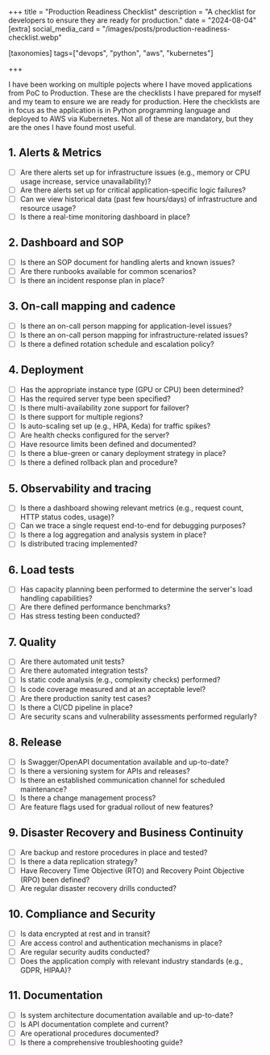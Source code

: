 +++
title = "Production Readiness Checklist"
description = "A checklist for developers to ensure they are ready for production."
date = "2024-08-04"
[extra]
social_media_card = "/images/posts/production-readiness-checklist.webp"

[taxonomies]
tags=["devops", "python", "aws", "kubernetes"]

+++

I have been working on multiple pojects where I have moved applications from PoC to Production.
These are the checklists I have prepared for myself and my team to ensure we are ready for production.
Here the checklists are in focus as the application is in Python programming language and deployed to AWS via Kubernetes.
Not all of these are mandatory, but they are the ones I have found most useful.

## 1. Alerts & Metrics

- [ ] Are there alerts set up for infrastructure issues (e.g., memory or CPU usage increase, service unavailability)?
- [ ] Are there alerts set up for critical application-specific logic failures?
- [ ] Can we view historical data (past few hours/days) of infrastructure and resource usage?
- [ ] Is there a real-time monitoring dashboard in place?

## 2. Dashboard and SOP

- [ ] Is there an SOP document for handling alerts and known issues?
- [ ] Are there runbooks available for common scenarios?
- [ ] Is there an incident response plan in place?

## 3. On-call mapping and cadence

- [ ] Is there an on-call person mapping for application-level issues?
- [ ] Is there an on-call person mapping for infrastructure-related issues?
- [ ] Is there a defined rotation schedule and escalation policy?

## 4. Deployment

- [ ] Has the appropriate instance type (GPU or CPU) been determined?
- [ ] Has the required server type been specified?
- [ ] Is there multi-availability zone support for failover?
- [ ] Is there support for multiple regions?
- [ ] Is auto-scaling set up (e.g., HPA, Keda) for traffic spikes?
- [ ] Are health checks configured for the server?
- [ ] Have resource limits been defined and documented?
- [ ] Is there a blue-green or canary deployment strategy in place?
- [ ] Is there a defined rollback plan and procedure?

## 5. Observability and tracing

- [ ] Is there a dashboard showing relevant metrics (e.g., request count, HTTP status codes, usage)?
- [ ] Can we trace a single request end-to-end for debugging purposes?
- [ ] Is there a log aggregation and analysis system in place?
- [ ] Is distributed tracing implemented?

## 6. Load tests

- [ ] Has capacity planning been performed to determine the server's load handling capabilities?
- [ ] Are there defined performance benchmarks?
- [ ] Has stress testing been conducted?

## 7. Quality

- [ ] Are there automated unit tests?
- [ ] Are there automated integration tests?
- [ ] Is static code analysis (e.g., complexity checks) performed?
- [ ] Is code coverage measured and at an acceptable level?
- [ ] Are there production sanity test cases?
- [ ] Is there a CI/CD pipeline in place?
- [ ] Are security scans and vulnerability assessments performed regularly?

## 8. Release

- [ ] Is Swagger/OpenAPI documentation available and up-to-date?
- [ ] Is there a versioning system for APIs and releases?
- [ ] Is there an established communication channel for scheduled maintenance?
- [ ] Is there a change management process?
- [ ] Are feature flags used for gradual rollout of new features?

## 9. Disaster Recovery and Business Continuity

- [ ] Are backup and restore procedures in place and tested?
- [ ] Is there a data replication strategy?
- [ ] Have Recovery Time Objective (RTO) and Recovery Point Objective (RPO) been defined?
- [ ] Are regular disaster recovery drills conducted?

## 10. Compliance and Security

- [ ] Is data encrypted at rest and in transit?
- [ ] Are access control and authentication mechanisms in place?
- [ ] Are regular security audits conducted?
- [ ] Does the application comply with relevant industry standards (e.g., GDPR, HIPAA)?

## 11. Documentation

- [ ] Is system architecture documentation available and up-to-date?
- [ ] Is API documentation complete and current?
- [ ] Are operational procedures documented?
- [ ] Is there a comprehensive troubleshooting guide?
